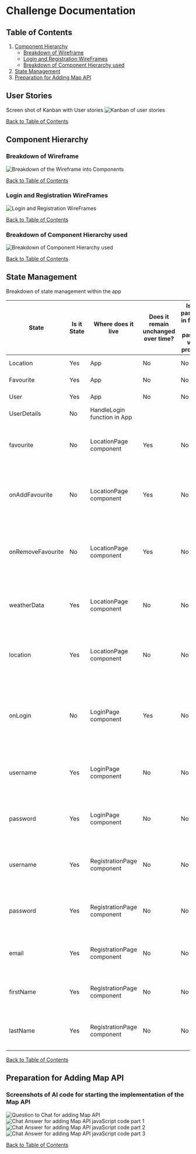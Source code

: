 # Challenge Documentation

## <a id="table-of-contents"></a>Table of Contents

1. [Component Hierarchy](#component-hierarchy)
   - [Breakdown of Wireframe](#breakdown-of-wireframe)
   - [Login and Registration WireFrames](#login-and-registration-wireframes)
   - [Breakdown of Component Hierarchy used](#breakdown-of-component-hierarchy-used)
2. [State Management](#state-management)
3. [Preparation for Adding Map API](#preparation-for-adding-map-api)

## User Stories

Screen shot of Kanban with User stories
![Kanban of user stories](UserStoriesCh6.png)

[Back to Table of Contents](#table-of-contents)

## Component Hierarchy

### Breakdown of Wireframe

![Breakdown of the Wireframe into Components](BreakdowonOfWireFrame.png)

[Back to Table of Contents](#table-of-contents)

### Login and Registration WireFrames

![Login and Registration WireFrames](WireFrameExtra.png)

[Back to Table of Contents](#table-of-contents)

### Breakdown of Component Hierarchy used

![Breakdown of Component Hierarchy used](PageHirarchy.png)

[Back to Table of Contents](#table-of-contents)

## State Management

Breakdown of state management within the app

| State             | Is it State | Where does it live          | Does it remain unchanged over time? | Is it passed in from a parent via props? | Can it computed from any other state/props in your component | Why is State Here                                                             |
| ----------------- | ----------- | --------------------------- | ----------------------------------- | ---------------------------------------- | ------------------------------------------------------------ | ----------------------------------------------------------------------------- |
| Location          | Yes         | App                         | No                                  | No                                       | No                                                           | Common Ancestor                                                               |
| Favourite         | Yes         | App                         | No                                  | No                                       | No                                                           | Common Ancestor                                                               |
| User              | Yes         | App                         | No                                  | No                                       | NO                                                           | Common Ancestor                                                               |
| UserDetails       | No          | HandleLogin function in App |                                     |                                          |                                                              | Common Ancestor                                                               |
| favourite         | No          | LocationPage component      | Yes                                 | No                                       | No                                                           | It's used to determine if the current location is a favourite.                |
| onAddFavourite    | No          | LocationPage component      | Yes                                 | No                                       | No                                                           | It's a function used to add the current location to the favourites.           |
| onRemoveFavourite | No          | LocationPage component      | Yes                                 | No                                       | No                                                           | It's a function used to remove the current location from the favourites.      |
| weatherData       | Yes         | LocationPage component      | No                                  | No                                       | Yes, it's derived from the useLocation hook                  | It's used to display the weather data for the current location.               |
| location          | Yes         | LocationPage component      | No                                  | No                                       | Yes, it's derived from the useParams hook                    | It's used to get the current location from the URL parameters.                |
| onLogin           | No          | LoginPage component         | Yes                                 | No                                       | No                                                           | It's a function passed from the parent component to handle the login process. |
| username          | Yes         | LoginPage component         | No                                  | No                                       | No                                                           | It's used to store the input value of the username field.                     |
| password          | Yes         | LoginPage component         | No                                  | No                                       | No                                                           | It's used to store the input value of the password field.                     |
| username          | Yes         | RegistrationPage component  | No                                  | No                                       | No                                                           | It's used to store the input value of the username field.                     |
| password          | Yes         | RegistrationPage component  | No                                  | No                                       | No                                                           | It's used to store the input value of the password field.                     |
| email             | Yes         | RegistrationPage component  | No                                  | No                                       | No                                                           | It's used to store the input value of the email field.                        |
| firstName         | Yes         | RegistrationPage component  | No                                  | No                                       | No                                                           | It's used to store the input value of the first name field.                   |
| lastName          | Yes         | RegistrationPage component  | No                                  | No                                       | No                                                           | It's used to store the input value of the last name field.                    |

[Back to Table of Contents](#table-of-contents)

## Preparation for Adding Map API

### Screenshots of AI code for starting the implementation of the Map API

![Question to Chat for adding Map API](apiQuestion.png)
![Chat Answer for adding Map API javaScript code part 1 ](chatAnswer1.png)
![Chat Answer for adding Map API javaScript code part 2 ](chatAnswer2.png)
![Chat Answer for adding Map API javaScript code part 3 ](chatAnswer3.png)

[Back to Table of Contents](#table-of-contents)
